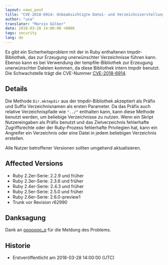 ```yaml
---
layout: news_post
title: "CVE-2018-6914: Unbeabsichtigte Datei- und Verzeichniserstellung sowie Directory Traversal in Tempfile und Tmpdir"
author: "usa"
translator: "Marvin Gülker"
date: 2018-03-28 14:00:00 +0000
tags: security
lang: de
---
```


Es gibt ein Sicherheitsproblem mit der in Ruby enthaltenen
tmpdir-Bibliothek, das zur Erzeugung unerwünschter Verzeichnisse
führen kann. Ebenso kann es bei Verwendung der tempfile-Bibliothek zur
Erzeugung unerwünschter Dateien kommen, da diese Bibliothek intern
tmpdir benutzt. Die Schwachstelle trägt die CVE-Nummer
[CVE-2018-6914](http://cve.mitre.org/cgi-bin/cvename.cgi?name=CVE-2018-6914).

## Details

Die Methode `Dir.mktmpdir` aus der tmpdir-Bibliothek akzeptiert als
Präfix und Suffix Verzeichnisnamen als ersten Parameter. Da das Präfix
auch relative Verzeichnispfade wie `"../"` enthalten kann, kann diese
Methode benutzt werden, um beliebige Verzeichnisse zu nutzen. Wenn ein
Skript Nutzereingaben als Präfix benutzt und das Zielverzeichnis
fehlerhafte Zugriffsrechte oder der Ruby-Prozess fehlerhafte
Privilegien hat, kann ein Angreifer ein Verzeichnis oder eine Datei in
jedem beliebigen Verzeichnis erstellen.

Alle Nutzer betroffener Versionen sollten umgehend aktualisieren.

## Affected Versions

* Ruby 2.2er-Serie: 2.2.9 und früher
* Ruby 2.3er-Serie: 2.3.6 und früher
* Ruby 2.4er-Serie: 2.4.3 und früher
* Ruby 2.5er-Serie: 2.5.0 und früher
* Ruby 2.6er-Serie: 2.6.0-preview1
* Trunk vor Revision r62990

## Danksagung

Dank an [ooooooo_q](https://hackerone.com/ooooooo_q) für die Meldung
des Problems.

## Historie

* Erstveröffentlicht am 2018-03-28 14:00:00 (UTC)
